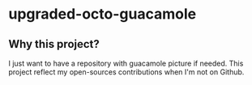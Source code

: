 # upgraded-octo-guacamole

## Why this project?
I just want to have a repository with guacamole picture if needed. This project reflect my open-sources contributions when I'm not on Github.


